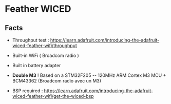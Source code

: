 # Feather WICED

## Facts


* Throughput test : https://learn.adafruit.com/introducing-the-adafruit-wiced-feather-wifi/throughput
* Built-in WiFi ( Broadcom radio )
* Built in battery adapter
* __Double M3__ ! Based on a STM32F205 -- 120MHz ARM Cortex M3 MCU + BCM43362 (Broadcom radio avec un M3)

* BSP required : https://learn.adafruit.com/introducing-the-adafruit-wiced-feather-wifi/get-the-wiced-bsp

